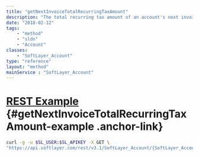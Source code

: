 ```yaml
---
title: "getNextInvoiceTotalRecurringTaxAmount"
description: "The total recurring tax amount of an account's next invoice measured in US Dollars ($USD), assuming no changes or charges occur between now and time of billing."
date: "2018-02-12"
tags:
    - "method"
    - "sldn"
    - "Account"
classes:
    - "SoftLayer_Account"
type: "reference"
layout: "method"
mainService : "SoftLayer_Account"
---
```


# [REST Example](#getNextInvoiceTotalRecurringTaxAmount-example) <a href="/article/rest/"><i class="fas fa-question"></i></a> {#getNextInvoiceTotalRecurringTaxAmount-example .anchor-link} 
```bash
curl -g -u $SL_USER:$SL_APIKEY -X GET \
'https://api.softlayer.com/rest/v3.1/SoftLayer_Account/{SoftLayer_AccountID}/getNextInvoiceTotalRecurringTaxAmount'
```
